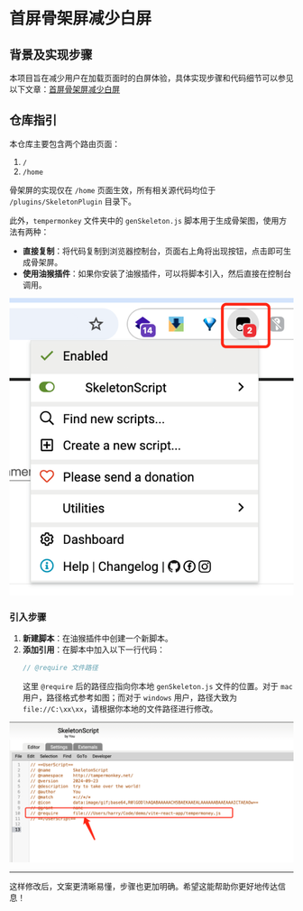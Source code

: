 # 首屏骨架屏减少白屏

## 背景及实现步骤

本项目旨在减少用户在加载页面时的白屏体验，具体实现步骤和代码细节可以参见以下文章：[首屏骨架屏减少白屏](https://popring.github.io/2024/09/22/%E9%A6%96%E5%B1%8F%E9%AA%A8%E6%9E%B6%E5%B1%8F%E5%87%8F%E5%B0%91%E7%99%BD%E5%B1%8F/)

## 仓库指引

本仓库主要包含两个路由页面：

1. `/`
2. `/home`

骨架屏的实现仅在 `/home` 页面生效，所有相关源代码均位于 `/plugins/SkeletonPlugin` 目录下。

此外，`tempermonkey` 文件夹中的 `genSkeleton.js` 脚本用于生成骨架图，使用方法有两种：

- **直接复制**：将代码复制到浏览器控制台，页面右上角将出现按钮，点击即可生成骨架屏。
- **使用油猴插件**：如果你安装了油猴插件，可以将脚本引入，然后直接在控制台调用。

![](https://raw.githubusercontent.com/popring/assets-repo/master/img/202409240303432.png)

### 引入步骤

1. **新建脚本**：在油猴插件中创建一个新脚本。
2. **添加引用**：在脚本中加入以下一行代码：
   ```javascript
   // @require 文件路径
   ```
   这里 `@require` 后的路径应指向你本地 `genSkeleton.js` 文件的位置。对于 `mac` 用户，路径格式参考如图；而对于 `windows` 用户，路径大致为 `file://C:\xx\xx`，请根据你本地的文件路径进行修改。

![](https://raw.githubusercontent.com/popring/assets-repo/master/img/202409240308817.png)

---

这样修改后，文案更清晰易懂，步骤也更加明确。希望这能帮助你更好地传达信息！